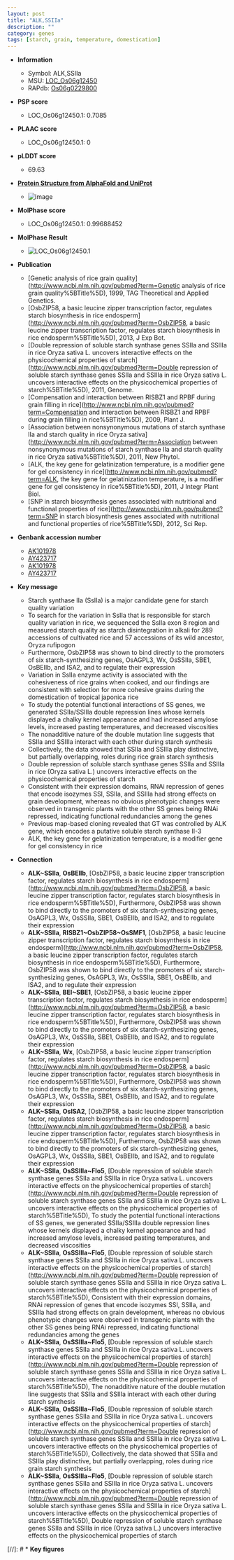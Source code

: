 ```yaml
---
layout: post
title: "ALK,SSIIa"
description: ""
category: genes
tags: [starch, grain, temperature, domestication]
---
```


* **Information**  
    + Symbol: ALK,SSIIa  
    + MSU: [LOC_Os06g12450](http://rice.plantbiology.msu.edu/cgi-bin/ORF_infopage.cgi?orf=LOC_Os06g12450)  
    + RAPdb: [Os06g0229800](http://rapdb.dna.affrc.go.jp/viewer/gbrowse_details/irgsp1?name=Os06g0229800)  

* **PSP score**  
    + LOC_Os06g12450.1: 0.7085 

* **PLAAC score**  
    + LOC_Os06g12450.1: 0 

* **pLDDT score**
    + 69.63

* **[Protein Structure from AlphaFold and UniProt](https://www.uniprot.org/uniprotkb/B7ESH5/entry#structure)**
    + ![image](https://ricepsp.github.io/images/B/AF-B7ESH5-F1.png)

* **MolPhase score**
    + LOC_Os06g12450.1: 0.99688452

* **MolPhase Result**
    + ![LOC_Os06g12450.1](https://304243504.github.io/Pictures/LOC_Os06g/LOC_Os06g12450.1.png)

* **Publication**  
    + [Genetic analysis of rice grain quality](http://www.ncbi.nlm.nih.gov/pubmed?term=Genetic analysis of rice grain quality%5BTitle%5D), 1999, TAG Theoretical and Applied Genetics.
    + [OsbZIP58, a basic leucine zipper transcription factor, regulates starch biosynthesis in rice endosperm](http://www.ncbi.nlm.nih.gov/pubmed?term=OsbZIP58, a basic leucine zipper transcription factor, regulates starch biosynthesis in rice endosperm%5BTitle%5D), 2013, J Exp Bot.
    + [Double repression of soluble starch synthase genes SSIIa and SSIIIa in rice Oryza sativa L. uncovers interactive effects on the physicochemical properties of starch](http://www.ncbi.nlm.nih.gov/pubmed?term=Double repression of soluble starch synthase genes SSIIa and SSIIIa in rice Oryza sativa L. uncovers interactive effects on the physicochemical properties of starch%5BTitle%5D), 2011, Genome.
    + [Compensation and interaction between RISBZ1 and RPBF during grain filling in rice](http://www.ncbi.nlm.nih.gov/pubmed?term=Compensation and interaction between RISBZ1 and RPBF during grain filling in rice%5BTitle%5D), 2009, Plant J.
    + [Association between nonsynonymous mutations of starch synthase IIa and starch quality in rice Oryza sativa](http://www.ncbi.nlm.nih.gov/pubmed?term=Association between nonsynonymous mutations of starch synthase IIa and starch quality in rice Oryza sativa%5BTitle%5D), 2011, New Phytol.
    + [ALK, the key gene for gelatinization temperature, is a modifier gene for gel consistency in rice](http://www.ncbi.nlm.nih.gov/pubmed?term=ALK, the key gene for gelatinization temperature, is a modifier gene for gel consistency in rice%5BTitle%5D), 2011, J Integr Plant Biol.
    + [SNP in starch biosynthesis genes associated with nutritional and functional properties of rice](http://www.ncbi.nlm.nih.gov/pubmed?term=SNP in starch biosynthesis genes associated with nutritional and functional properties of rice%5BTitle%5D), 2012, Sci Rep.

* **Genbank accession number**  
    + [AK101978](http://www.ncbi.nlm.nih.gov/nuccore/AK101978)
    + [AY423717](http://www.ncbi.nlm.nih.gov/nuccore/AY423717)
    + [AK101978](http://www.ncbi.nlm.nih.gov/nuccore/AK101978)
    + [AY423717](http://www.ncbi.nlm.nih.gov/nuccore/AY423717)

* **Key message**  
    + Starch synthase IIa (SsIIa) is a major candidate gene for starch quality variation
    + To search for the variation in SsIIa that is responsible for starch quality variation in rice, we sequenced the SsIIa exon 8 region and measured starch quality as starch disintegration in alkali for 289 accessions of cultivated rice and 57 accessions of its wild ancestor, Oryza rufipogon
    + Furthermore, OsbZIP58 was shown to bind directly to the promoters of six starch-synthesizing genes, OsAGPL3, Wx, OsSSIIa, SBE1, OsBEIIb, and ISA2, and to regulate their expression
    + Variation in SsIIa enzyme activity is associated with the cohesiveness of rice grains when cooked, and our findings are consistent with selection for more cohesive grains during the domestication of tropical japonica rice
    + To study the potential functional interactions of SS genes, we generated SSIIa/SSIIIa double repression lines whose kernels displayed a chalky kernel appearance and had increased amylose levels, increased pasting temperatures, and decreased viscosities
    + The nonadditive nature of the double mutation line suggests that SSIIa and SSIIIa interact with each other during starch synthesis
    + Collectively, the data showed that SSIIa and SSIIIa play distinctive, but partially overlapping, roles during rice grain starch synthesis
    + Double repression of soluble starch synthase genes SSIIa and SSIIIa in rice (Oryza sativa L.) uncovers interactive effects on the physicochemical properties of starch
    + Consistent with their expression domains, RNAi repression of genes that encode isozymes SSI, SSIIa, and SSIIIa had strong effects on grain development, whereas no obvious phenotypic changes were observed in transgenic plants with the other SS genes being RNAi repressed, indicating functional redundancies among the genes
    + Previous map-based cloning revealed that GT was controlled by ALK gene, which encodes a putative soluble starch synthase II-3
    + ALK, the key gene for gelatinization temperature, is a modifier gene for gel consistency in rice

* **Connection**  
    + __ALK~SSIIa__, __OsBEIIb__, [OsbZIP58, a basic leucine zipper transcription factor, regulates starch biosynthesis in rice endosperm](http://www.ncbi.nlm.nih.gov/pubmed?term=OsbZIP58, a basic leucine zipper transcription factor, regulates starch biosynthesis in rice endosperm%5BTitle%5D), Furthermore, OsbZIP58 was shown to bind directly to the promoters of six starch-synthesizing genes, OsAGPL3, Wx, OsSSIIa, SBE1, OsBEIIb, and ISA2, and to regulate their expression
    + __ALK~SSIIa__, __RISBZ1~OsbZIP58~OsSMF1__, [OsbZIP58, a basic leucine zipper transcription factor, regulates starch biosynthesis in rice endosperm](http://www.ncbi.nlm.nih.gov/pubmed?term=OsbZIP58, a basic leucine zipper transcription factor, regulates starch biosynthesis in rice endosperm%5BTitle%5D), Furthermore, OsbZIP58 was shown to bind directly to the promoters of six starch-synthesizing genes, OsAGPL3, Wx, OsSSIIa, SBE1, OsBEIIb, and ISA2, and to regulate their expression
    + __ALK~SSIIa__, __BEI~SBE1__, [OsbZIP58, a basic leucine zipper transcription factor, regulates starch biosynthesis in rice endosperm](http://www.ncbi.nlm.nih.gov/pubmed?term=OsbZIP58, a basic leucine zipper transcription factor, regulates starch biosynthesis in rice endosperm%5BTitle%5D), Furthermore, OsbZIP58 was shown to bind directly to the promoters of six starch-synthesizing genes, OsAGPL3, Wx, OsSSIIa, SBE1, OsBEIIb, and ISA2, and to regulate their expression
    + __ALK~SSIIa__, __Wx__, [OsbZIP58, a basic leucine zipper transcription factor, regulates starch biosynthesis in rice endosperm](http://www.ncbi.nlm.nih.gov/pubmed?term=OsbZIP58, a basic leucine zipper transcription factor, regulates starch biosynthesis in rice endosperm%5BTitle%5D), Furthermore, OsbZIP58 was shown to bind directly to the promoters of six starch-synthesizing genes, OsAGPL3, Wx, OsSSIIa, SBE1, OsBEIIb, and ISA2, and to regulate their expression
    + __ALK~SSIIa__, __OsISA2__, [OsbZIP58, a basic leucine zipper transcription factor, regulates starch biosynthesis in rice endosperm](http://www.ncbi.nlm.nih.gov/pubmed?term=OsbZIP58, a basic leucine zipper transcription factor, regulates starch biosynthesis in rice endosperm%5BTitle%5D), Furthermore, OsbZIP58 was shown to bind directly to the promoters of six starch-synthesizing genes, OsAGPL3, Wx, OsSSIIa, SBE1, OsBEIIb, and ISA2, and to regulate their expression
    + __ALK~SSIIa__, __OsSSIIIa~Flo5__, [Double repression of soluble starch synthase genes SSIIa and SSIIIa in rice Oryza sativa L. uncovers interactive effects on the physicochemical properties of starch](http://www.ncbi.nlm.nih.gov/pubmed?term=Double repression of soluble starch synthase genes SSIIa and SSIIIa in rice Oryza sativa L. uncovers interactive effects on the physicochemical properties of starch%5BTitle%5D), To study the potential functional interactions of SS genes, we generated SSIIa/SSIIIa double repression lines whose kernels displayed a chalky kernel appearance and had increased amylose levels, increased pasting temperatures, and decreased viscosities
    + __ALK~SSIIa__, __OsSSIIIa~Flo5__, [Double repression of soluble starch synthase genes SSIIa and SSIIIa in rice Oryza sativa L. uncovers interactive effects on the physicochemical properties of starch](http://www.ncbi.nlm.nih.gov/pubmed?term=Double repression of soluble starch synthase genes SSIIa and SSIIIa in rice Oryza sativa L. uncovers interactive effects on the physicochemical properties of starch%5BTitle%5D), Consistent with their expression domains, RNAi repression of genes that encode isozymes SSI, SSIIa, and SSIIIa had strong effects on grain development, whereas no obvious phenotypic changes were observed in transgenic plants with the other SS genes being RNAi repressed, indicating functional redundancies among the genes
    + __ALK~SSIIa__, __OsSSIIIa~Flo5__, [Double repression of soluble starch synthase genes SSIIa and SSIIIa in rice Oryza sativa L. uncovers interactive effects on the physicochemical properties of starch](http://www.ncbi.nlm.nih.gov/pubmed?term=Double repression of soluble starch synthase genes SSIIa and SSIIIa in rice Oryza sativa L. uncovers interactive effects on the physicochemical properties of starch%5BTitle%5D), The nonadditive nature of the double mutation line suggests that SSIIa and SSIIIa interact with each other during starch synthesis
    + __ALK~SSIIa__, __OsSSIIIa~Flo5__, [Double repression of soluble starch synthase genes SSIIa and SSIIIa in rice Oryza sativa L. uncovers interactive effects on the physicochemical properties of starch](http://www.ncbi.nlm.nih.gov/pubmed?term=Double repression of soluble starch synthase genes SSIIa and SSIIIa in rice Oryza sativa L. uncovers interactive effects on the physicochemical properties of starch%5BTitle%5D), Collectively, the data showed that SSIIa and SSIIIa play distinctive, but partially overlapping, roles during rice grain starch synthesis
    + __ALK~SSIIa__, __OsSSIIIa~Flo5__, [Double repression of soluble starch synthase genes SSIIa and SSIIIa in rice Oryza sativa L. uncovers interactive effects on the physicochemical properties of starch](http://www.ncbi.nlm.nih.gov/pubmed?term=Double repression of soluble starch synthase genes SSIIa and SSIIIa in rice Oryza sativa L. uncovers interactive effects on the physicochemical properties of starch%5BTitle%5D), Double repression of soluble starch synthase genes SSIIa and SSIIIa in rice (Oryza sativa L.) uncovers interactive effects on the physicochemical properties of starch

[//]: # * **Key figures**  


